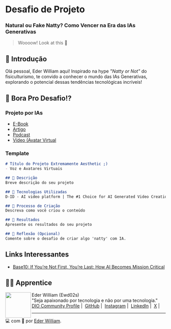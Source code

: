 # Desafio de Projeto
### Natural ou Fake Natty? Como Vencer na Era das IAs Generativas

> Woooow! Look at this 👀

## 🚀 Introdução

Olá pessoal, Eder William aqui! Inspirado na hype _"Natty or Not"_ do fisiculturismo, te convido a conhecer o mundo das IAs Generativas, explorando o potencial dessas tendências tecnológicas incríveis!

## 🎯 Bora Pro Desafio!?

### Projeto por IAs

- [E-Book](https://github.com/ewd02s/desafio-de-projeto-ebook)
- [Artigo](https://github.com/ewd02s/prompts-para-artigo-gerado-por-ia)
- [Podcast](https://github.com/ewd02s/prompts-para-podcast-gerados-por-ia)
- [Vídeo (Avatar Virtual](https://studio.d-id.com/share?id=c8868cf791b534ee1a125b940e4508e1&utm_source=copy)

### Template

```markdown
# Título do Projeto Extremamente Aesthetic ;)
- Voz e Avatares Virtuais

## 📒 Descrição
Breve descrição do seu projeto

## 🤖 Tecnologias Utilizadas
D-ID - AI video platform | The #1 Choice for AI Generated Video Creation Platform

## 🧐 Processo de Criação
Descreva como você criou o conteúdo

## 🚀 Resultados
Apresente os resultados do seu projeto

## 💭 Reflexão (Opcional)
Comente sobre o desafio de criar algo 'natty' com IA.
```

## Links Interessantes

- [Base10: If You’re Not First, You’re Last: How AI Becomes Mission Critical](https://base10.vc/post/generative-ai-mission-critical/)

## 👨‍💻 Apprentice

<p>
    <img 
      align=left 
      margin=10 
      width=80 
      src="https://avatars.githubusercontent.com/u/93952508?v=4"
    />
    <p>Eder William (Ewd02s) <br>
      "Seja apaixonado por tecnologia e não por uma tecnologia." </br>
    <a href="https://web.dio.me/users/Ewd02s/">DIO Community Profile</a>&nbsp;|&nbsp;
    <a href="https://github.com/ewdd02s">GitHub</a>&nbsp;|&nbsp;
    <a href="https://www.instagram.com/ewd02s/">Instagram</a>&nbsp;|&nbsp;
    <a href="https://www.linkedin.com/in/ewd02s">LinkedIn</a>&nbsp;|&nbsp;
    <a href="https://twitter.com/ewd02s">X</a>&nbsp;|&nbsp;

---

💻 com 💜 por [Eder William](https://github.com/ewd02s).
